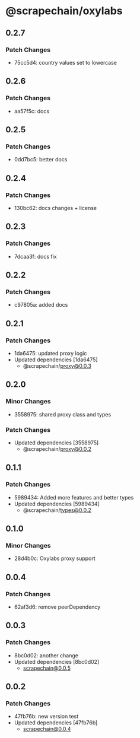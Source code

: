 # @scrapechain/oxylabs

## 0.2.7

### Patch Changes

- 75cc5d4: country values set to lowercase

## 0.2.6

### Patch Changes

- aa57f5c: docs

## 0.2.5

### Patch Changes

- 0dd7bc5: better docs

## 0.2.4

### Patch Changes

- 130bc62: docs changes + license

## 0.2.3

### Patch Changes

- 7dcaa3f: docs fix

## 0.2.2

### Patch Changes

- c97805a: added docs

## 0.2.1

### Patch Changes

- 1da6475: updated proxy logic
- Updated dependencies [1da6475]
  - @scrapechain/proxy@0.0.3

## 0.2.0

### Minor Changes

- 3558975: shared proxy class and types

### Patch Changes

- Updated dependencies [3558975]
  - @scrapechain/proxy@0.0.2

## 0.1.1

### Patch Changes

- 5989434: Added more features and better types
- Updated dependencies [5989434]
  - @scrapechain/types@0.0.2

## 0.1.0

### Minor Changes

- 28d4b0c: Oxylabs proxy support

## 0.0.4

### Patch Changes

- 62af3d6: remove peerDependency

## 0.0.3

### Patch Changes

- 8bc0d02: another change
- Updated dependencies [8bc0d02]
  - scrapechain@0.0.5

## 0.0.2

### Patch Changes

- 47fb76b: new version test
- Updated dependencies [47fb76b]
  - scrapechain@0.0.4

